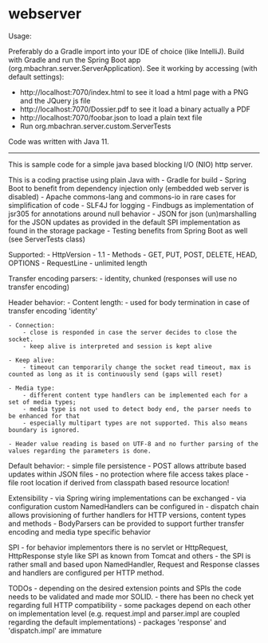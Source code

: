 # webserver

Usage:

Preferably do a Gradle import into your IDE of choice (like IntelliJ).
Build with Gradle and run the Spring Boot app (org.mbachran.server.ServerApplication).
See it working by accessing (with default settings):
- http://localhost:7070/index.html to see it load a html page with a PNG and the JQuery js file
- http://localhost:7070/Dossier.pdf to see it load a binary actually a PDF
- http://localhost:7070/foobar.json to load a plain text file
- Run org.mbachran.server.custom.ServerTests

Code was written with Java 11.

----------------------------------------------

This is sample code for a simple java based blocking I/O (NIO) http server.

This is a coding practise using plain Java with
    - Gradle for build
    - Spring Boot to benefit from dependency injection only (embedded web server is disabled)
    - Apache commons-lang and commons-io in rare cases for simplification of code
    - SLF4J for logging
    - Findbugs as implementation of jsr305 for annotations around null behavior
    - JSON for json (un)marshalling for the JSON updates as provided in the default SPI implementation as found in the storage package
    - Testing benefits from Spring Boot as well (see ServerTests class)

Supported:
    - HttpVersion - 1.1
    - Methods - GET, PUT, POST, DELETE, HEAD, OPTIONS
    - RequestLine - unlimited length

Transfer encoding parsers:
    - identity, chunked (responses will use no transfer encoding)

Header behavior:
    - Content length:
        - used for body termination in case of transfer encoding 'identity'

    - Connection:
        - close is responded in case the server decides to close the socket.
        - keep alive is interpreted and session is kept alive

    - Keep alive:
        - timeout can temporarily change the socket read timeout, max is counted as long as it is continuously send (gaps will reset)

    - Media type:
        - different content type handlers can be implemented each for a set of media types;
        - media type is not used to detect body end, the parser needs to be enhanced for that
        - especially multipart types are not supported. This also means boundary is ignored.

    - Header value reading is based on UTF-8 and no further parsing of the values regarding the parameters is done.

Default behavior:
    - simple file persistence
    - POST allows attribute based updates within JSON files
    - no protection where file access takes place
    - file root location if derived from classpath based resource location!

Extensibility
    - via Spring wiring implementations can be exchanged
    - via configuration custom NamedHandlers can be configured in
    - dispatch chain allows provisioning of further handlers for HTTP versions, content types and methods
    - BodyParsers can be provided to support further transfer encoding and media type specific behavior

SPI
    - for behavior implementors there is no servlet or HttpRequest, HttpResponse style like SPI as known from Tomcat and others
    - the SPI is rather small and based upon NamedHandler, Request and Response classes and handlers are configured per HTTP method.

TODOs
    - depending on the desired extension points and SPIs the code needs to be validated and made mor SOLID.
    - there has been no check yet regarding full HTTP compatibility
    - some packages depend on each other on implementation level (e.g. request.impl and parser.impl are coupled regarding the default implementations)
    - packages 'response' and 'dispatch.impl' are immature